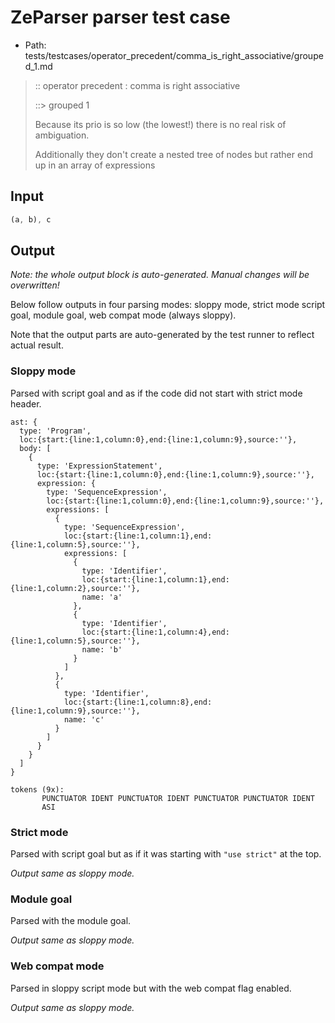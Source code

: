 # ZeParser parser test case

- Path: tests/testcases/operator_precedent/comma_is_right_associative/grouped_1.md

> :: operator precedent : comma is right associative
>
> ::> grouped 1
>
> Because its prio is so low (the lowest!) there is no real risk of ambiguation.
>
> Additionally they don't create a nested tree of nodes but rather end up in an array of expressions

## Input

`````js
(a, b), c
`````

## Output

_Note: the whole output block is auto-generated. Manual changes will be overwritten!_

Below follow outputs in four parsing modes: sloppy mode, strict mode script goal, module goal, web compat mode (always sloppy).

Note that the output parts are auto-generated by the test runner to reflect actual result.

### Sloppy mode

Parsed with script goal and as if the code did not start with strict mode header.

`````
ast: {
  type: 'Program',
  loc:{start:{line:1,column:0},end:{line:1,column:9},source:''},
  body: [
    {
      type: 'ExpressionStatement',
      loc:{start:{line:1,column:0},end:{line:1,column:9},source:''},
      expression: {
        type: 'SequenceExpression',
        loc:{start:{line:1,column:0},end:{line:1,column:9},source:''},
        expressions: [
          {
            type: 'SequenceExpression',
            loc:{start:{line:1,column:1},end:{line:1,column:5},source:''},
            expressions: [
              {
                type: 'Identifier',
                loc:{start:{line:1,column:1},end:{line:1,column:2},source:''},
                name: 'a'
              },
              {
                type: 'Identifier',
                loc:{start:{line:1,column:4},end:{line:1,column:5},source:''},
                name: 'b'
              }
            ]
          },
          {
            type: 'Identifier',
            loc:{start:{line:1,column:8},end:{line:1,column:9},source:''},
            name: 'c'
          }
        ]
      }
    }
  ]
}

tokens (9x):
       PUNCTUATOR IDENT PUNCTUATOR IDENT PUNCTUATOR PUNCTUATOR IDENT
       ASI
`````

### Strict mode

Parsed with script goal but as if it was starting with `"use strict"` at the top.

_Output same as sloppy mode._

### Module goal

Parsed with the module goal.

_Output same as sloppy mode._

### Web compat mode

Parsed in sloppy script mode but with the web compat flag enabled.

_Output same as sloppy mode._
